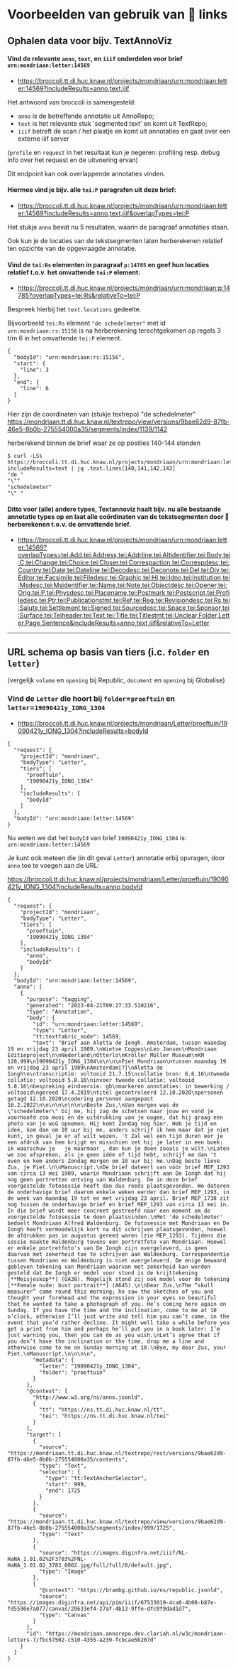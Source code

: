 # Voorbeelden van gebruik van 🥦 links

## Ophalen data voor bijv. TextAnnoViz

#### Vind de relevante `anno`, `text`, en `iiif` onderdelen voor brief `urn:mondriaan:letter:14569`

* https://broccoli.tt.di.huc.knaw.nl/projects/mondriaan/urn:mondriaan:letter:14569?includeResults=anno,text,iiif

Het antwoord van broccoli is samengesteld:

* `anno` is de betreffende annotatie uit AnnoRepo;
* `text` is het relevante stuk 'segmented text' en komt uit TextRepo;
* `iiif` betreft de scan / het plaatje en komt uit annotaties en gaat over een externe iiif server

(`profile` en `request` in het resultaat kun je negeren: profiling resp. debug info over het request en de uitvoering ervan)

Dit endpoint kan ook overlappende annotaties vinden. 

#### Hiermee vind je bijv. alle `tei:P` paragrafen uit deze brief:

* https://broccoli.tt.di.huc.knaw.nl/projects/mondriaan/urn:mondriaan:letter:14569?includeResults=anno,text,iiif&overlapTypes=tei:P

Het stukje `anno` bevat nu 5 resultaten, waarin de paragraaf annotaties staan.

Ook kun je de locaties van de tekstsegmenten laten herberekenen relatief ten opzichte van de opgevraagde annotatie.

#### Vind de `tei:Rs` elementen in paragraaf `p:14785` en geef hun locaties relatief t.o.v. het omvattende `tei:P` element:
* https://broccoli.tt.di.huc.knaw.nl/projects/mondriaan/urn:mondriaan:p:14785?overlapTypes=tei:Rs&relativeTo=tei:P

Bespreek hierbij het `text.locations` gedeelte.

Bijvoorbeeld `tei:Rs` element `"de schedelmeter"` met id `urn:mondriaan:rs:15156` is na herberekening terechtgekomen op regels 3 t/m 6 in het omvattende `tei:P` element.

```curl -LSs 'https://broccoli.tt.di.huc.knaw.nl/projects/mondriaan/urn:mondriaan:p:14785?overlapTypes=tei:Rs&relativeTo=tei:P' | jq .text.locations.annotations[0]
{
  "bodyId": "urn:mondriaan:rs:15156",
  "start": {
    "line": 3
  },
  "end": {
    "line": 6
  }
}
```

Hier zijn de coordinaten van (stukje textrepo) "de schedelmeter"
https://mondriaan.tt.di.huc.knaw.nl/textrepo/view/versions/9bae62d9-87fb-46e5-8b0b-275554000a35/segments/index/1139/1142

herberekend binnen de brief waar ze op posities 140-144 stonden
```
$ curl -LSs https://broccoli.tt.di.huc.knaw.nl/projects/mondriaan/urn:mondriaan:letter:14569?includeResults=text | jq .text.lines[140,141,142,143]
"de "
"\""
"schedelmeter"
"\" "
```


#### Ditto voor (alle) andere types, Textannoviz haalt bijv.  nu alle bestaande annotatie types op en laat alle coördinaten van de tekstsegmenten door 🥦 herberekenen t.o.v. de omvattende brief.
* https://broccoli.tt.di.huc.knaw.nl/projects/mondriaan/urn:mondriaan:letter:14569?overlapTypes=tei:Add,tei:Address,tei:Addrline,tei:Altidentifier,tei:Body,tei:C,tei:Change,tei:Choice,tei:Closer,tei:Correspaction,tei:Correspdesc,tei:Country,tei:Date,tei:Dateline,tei:Decodesc,tei:Deconote,tei:Del,tei:Div,tei:Editor,tei:Facsimile,tei:Filedesc,tei:Graphic,tei:Hi,tei:Idno,tei:Institution,tei:Msdesc,tei:Msidentifier,tei:Name,tei:Note,tei:Objectdesc,tei:Opener,tei:Orig,tei:P,tei:Physdesc,tei:Placename,tei:Postmark,tei:Postscript,tei:Profiledesc,tei:Ptr,tei:Publicationstmt,tei:Ref,tei:Reg,tei:Revisiondesc,tei:Rs,tei:Salute,tei:Settlement,tei:Signed,tei:Sourcedesc,tei:Space,tei:Sponsor,tei:Surface,tei:Teiheader,tei:Text,tei:Title,tei:Titlestmt,tei:Unclear,Folder,Letter,Page,Sentence&includeResults=anno,text,iiif&relativeTo=Letter

---

## URL schema op basis van tiers (i.c. `folder` en `letter`)

(vergelijk `volume` en `opening` bij Republic, `document` en `opening` bij Globalise)

### Vind de `Letter` die hoort bij `folder`=`proeftuin` en `letter`=`19090421y_IONG_1304`
  
  * https://broccoli.tt.di.huc.knaw.nl/projects/mondriaan/Letter/proeftuin/19090421y_IONG_1304?includeResults=bodyId
  
```curl -LSs https://broccoli.tt.di.huc.knaw.nl/projects/mondriaan/Letter/proeftuin/19090421y_IONG_1304?includeResults=bodyId | jq
{
  "request": {
    "projectId": "mondriaan",
    "bodyType": "Letter",
    "tiers": [
      "proeftuin",
      "19090421y_IONG_1304"
    ],
    "includeResults": [
      "bodyId"
    ]
  },
  "bodyId": "urn:mondriaan:letter:14569"
}
```

Nu weten we dat het ```bodyId``` van brief ```19090421y_IONG_1304``` is: ```urn:mondriaan:letter:14569```

Je kunt ook meteen die (in dit geval ```Letter```) annotatie erbij opvragen, door ```anno``` toe te voegen aan de URL:

https://broccoli.tt.di.huc.knaw.nl/projects/mondriaan/Letter/proeftuin/19090421y_IONG_1304?includeResults=anno,bodyId

```curl -LSs https://broccoli.tt.di.huc.knaw.nl/projects/mondriaan/Letter/proeftuin/19090421y_IONG_1304?includeResults=anno,bodyId | jq
{
  "request": {
    "projectId": "mondriaan",
    "bodyType": "Letter",
    "tiers": [
      "proeftuin",
      "19090421y_IONG_1304"
    ],
    "includeResults": [
      "anno",
      "bodyId"
    ]
  },
  "bodyId": "urn:mondriaan:letter:14569",
  "anno": [
    {
      "purpose": "tagging",
      "generated": "2023-04-21T09:27:33.510216",
      "type": "Annotation",
      "body": {
        "id": "urn:mondriaan:letter:14569",
        "type": "Letter",
        "tt:textfabric_node": 14569,
        "text": "Brief aan Aletta de Iongh. Amsterdam, tussen maandag 19 en vrijdag 23 april 1909.\nWietse Coppes\nLeo Jansen\nMondriaan Editieproject\n\nNederland\nOtterlo\nKröller Müller Museum\nKM 120.999\n19090421y_IONG_1304\n\n\n\nPiet Mondriaan\ntussen maandag 19 en vrijdag 23 april 1909\nAmsterdam[?]\nAletta de Iongh\n\ntranscriptie: voltooid 21.7.15\ncollatie bron: 6.6.16\ntweede collatie: voltooid 5.8.16\ninvoer tweede collatie: voltooid 5.8.16\nbespreking eindversie: gb\nmarkeren annotaties: in bewerking / voltooid\ngereed 17.4.2019\ntitel gecontroleerd 12.10.2020\npersonen getagd 12.10.2020\ncodering personen aangepast 16.2.2022\n\n\n\n\n\n\n\nBeste Zus,\nVan morgen was de \"schedelmeter\" bij me, hij zag de schetsen naar jouw en vond je voorhoofd zoo mooi en de uitdrukking van je oogen, dat hij graag een photo van je woû opnemen. Hij komt Zondag nog hier. Heb je tijd en ideé, kom dan om 10 uur bij me, anders schrijf ik hem maar dat je niet kunt, in geval je er af wilt wezen. 't Zal wel een tijd duren eer je een afdruk van hem krijgt en misschien zet hij je later in een boek: ik waarschuw je   je maarmaar , dan kun je doen zooals je wilt.\nLaten we zoo afspreken, als je geen idée of tijd hebt, schrijf me dan 't even en kom anders Zondag morgen om 10 uur bij me.\nDag beste lieve Zus, je Piet.\n\nManuscript.\nDe brief dateert van vóór brief MEP_1293 van circa 13 mei 1909, waarin Mondriaan schrijft aan De Iongh dat hij nog geen portretten ontving van Waldenburg. De in deze brief voorgestelde fotosessie heeft dan dus reeds plaatsgevonden. We dateren de onderhavige brief daarom enkele weken eerder dan brief MEP_1293, in de week van maandag 19 tot en met vrijdag 23 april. Brief MEP_1738 zit nog tussen de onderhavige brief en brief MEP_1293 van circa 13 mei in. In die brief wordt meer concreet gestreefd naar een moment om de voorgestelde fotosessie te doen plaatsvinden.\nMet 'de schedelmeter' bedoelt Mondriaan Alfred Waldenburg. De fotosessie met Mondriaan en De Iongh heeft vermoedelijk kort na dit schrijven plaatsgevonden, hoewel de afdrukken pas in augustus gereed waren (zie MEP_1293). Tijdens die sessie maakte Waldenburg tevens een portretfoto van Mondriaan. Hoewel er enkele portretfoto's van De Iongh zijn overgeleverd, is geen daarvan met zekerheid toe te schrijven aan Waldenburg. Correspondentie tussen Mondriaan en Waldenburg is niet overgeleverd. De enige bewaard gebleven tekening van Mondriaan waarvan met zekerheid kan worden gesteld dat De Iongh er model voor stond is de krijttekening [**Meisjeskop**] (UA38). Mogelijk stond zij ook model voor de tekening [**Female nude: bust portrait**] (A645).\n\nDear Zus,\nThe “skull measurer” came round this morning; he saw the sketches of you and thought your forehead and the expression in your eyes so beautiful that he wanted to take a photograph of you. He’s coming here again on Sunday. If you have the time and the inclination, come to me at 10 o’clock, otherwise I’ll just write and tell him you can’t come, in the event that you’d rather decline. It might well take a while before you get a print from him and perhaps he’ll put you in a book later: I’m just warning you, then you can do as you wish.\nLet’s agree that if you don’t have the inclination or the time, drop me a line and otherwise come to me on Sunday morning at 10.\nBye, my dear Zus, your Piet.\nManuscript.\n\n\n\n",
        "metadata": {
          "letter": "19090421y_IONG_1304",
          "folder": "proeftuin"
        }
      },
      "@context": [
        "http://www.w3.org/ns/anno.jsonld",
        {
          "tt": "https://ns.tt.di.huc.knaw.nl/tt",
          "tei": "https://ns.tt.di.huc.knaw.nl/tei"
        }
      ],
      "target": [
        {
          "source": "https://mondriaan.tt.di.huc.knaw.nl/textrepo/rest/versions/9bae62d9-87fb-46e5-8b0b-275554000a35/contents",
          "type": "Text",
          "selector": {
            "type": "tt:TextAnchorSelector",
            "start": 999,
            "end": 1725
          }
        },
        {
          "source": "https://mondriaan.tt.di.huc.knaw.nl/textrepo/view/versions/9bae62d9-87fb-46e5-8b0b-275554000a35/segments/index/999/1725",
          "type": "Text"
        },
        {
          "source": "https://images.diginfra.net/iiif/NL-HaNA_1.01.02%2F3783%2FNL-HaNA_1.01.02_3783_0002.jpg/full/full/0/default.jpg",
          "type": "Image"
        },
        {
          "@context": "https://brambg.github.io/ns/republic.jsonld",
          "source": "https://images.diginfra.net/api/pim/iiif/67533019-4ca0-4b08-b87e-fd5590e7a077/canvas/20633ef4-27af-4b13-9ffe-dfc0f9dad1d7",
          "type": "Canvas"
        }
      ],
      "id": "https://mondriaan.annorepo.dev.clariah.nl/w3c/mondriaan-letters-7/fbc57502-c510-4355-a239-fcbcae5b207d"
    }
  ]
}
```
